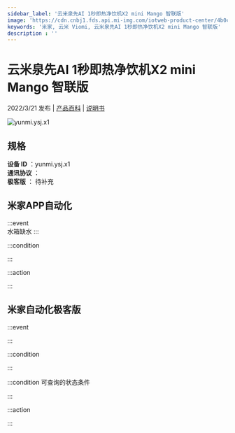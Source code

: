 ```yaml
---
sidebar_label: '云米泉先AI 1秒即热净饮机X2 mini Mango 智联版'
image: 'https://cdn.cnbj1.fds.api.mi-img.com/iotweb-product-center/4b0c009c221a6d32c4838b24891c1d1f_1642670605083.png?GalaxyAccessKeyId=AKVGLQWBOVIRQ3XLEW&Expires=9223372036854775807&Signature=2RASb5+nPnT0MxEIlLT8sIYaxJ0='
keywords: '米家, 云米 Viomi, 云米泉先AI 1秒即热净饮机X2 mini Mango 智联版'
description : ''
---
```

# 云米泉先AI 1秒即热净饮机X2 mini Mango 智联版

2022/3/21 发布 | [产品百科](https://home.mi.com/webapp/content/baike/product/index.html?model=yunmi.ysj.x1/) | [说明书](https://home.mi.com/views/introduction.html?model=yunmi.ysj.x1&region=cn)

![yunmi.ysj.x1](https://cdn.cnbj1.fds.api.mi-img.com/iotweb-product-center/4b0c009c221a6d32c4838b24891c1d1f_1642670605083.png?GalaxyAccessKeyId=AKVGLQWBOVIRQ3XLEW&Expires=9223372036854775807&Signature=2RASb5+nPnT0MxEIlLT8sIYaxJ0=)

## 规格  
> 
**设备 ID** ：yunmi.ysj.x1  
**通讯协议** ：  
**极客版**  ： 待补充 


## 米家APP自动化  

:::event  
水箱缺水
:::

:::condition  

:::

:::action   

:::

## 米家自动化极客版  

:::event  

:::

:::condition  

:::

:::condition 可查询的状态条件  

:::

:::action  

:::

        
